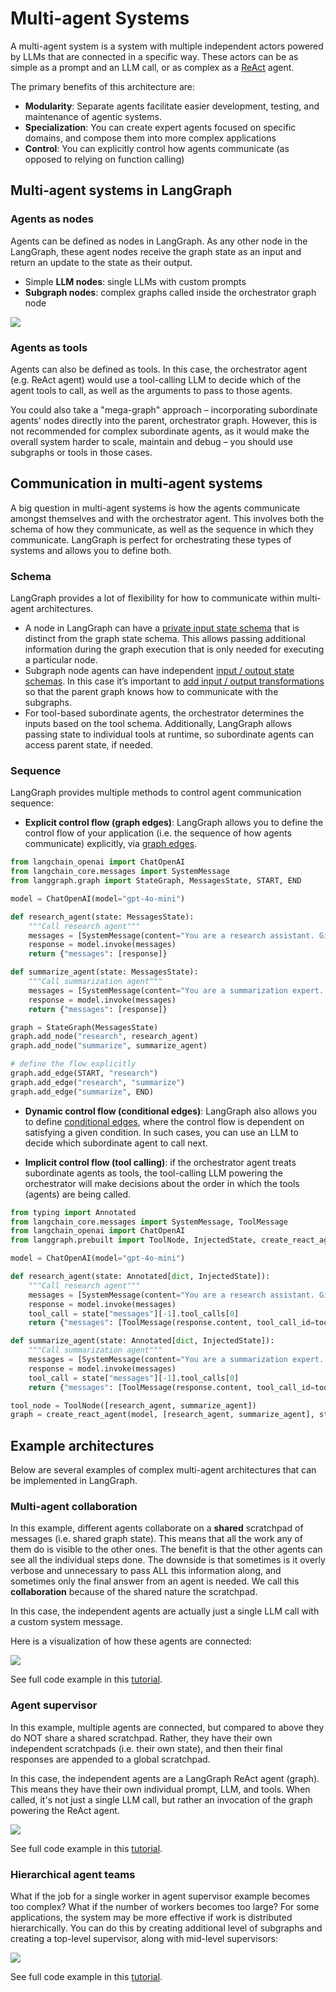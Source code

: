 # Multi-agent Systems

A multi-agent system is a system with multiple independent actors powered by LLMs that are connected in a specific way. These actors can be as simple as a prompt and an LLM call, or as complex as a [ReAct](./agentic_concepts.md#react-implementation) agent.

The primary benefits of this architecture are:

* **Modularity**: Separate agents facilitate easier development, testing, and maintenance of agentic systems.
* **Specialization**: You can create expert agents focused on specific domains, and compose them into more complex applications
* **Control**: You can explicitly control how agents communicate (as opposed to relying on function calling)

## Multi-agent systems in LangGraph

### Agents as nodes

Agents can be defined as nodes in LangGraph. As any other node in the LangGraph, these agent nodes receive the graph state as an input and return an update to the state as their output.

* Simple **LLM nodes**: single LLMs with custom prompts
* **Subgraph nodes**: complex graphs called inside the orchestrator graph node

![](./img/multi_agent/subgraph.png)

### Agents as tools

Agents can also be defined as tools. In this case, the orchestrator agent (e.g. ReAct agent) would use a tool-calling LLM to decide which of the agent tools to call, as well as the arguments to pass to those agents.

You could also take a "mega-graph" approach – incorporating subordinate agents' nodes directly into the parent, orchestrator graph. However, this is not recommended for complex subordinate agents, as it would make the overall system harder to scale, maintain and debug – you should use subgraphs or tools in those cases.

## Communication in multi-agent systems

A big question in multi-agent systems is how the agents communicate amongst themselves and with the orchestrator agent. This involves both the schema of how they communicate, as well as the sequence in which they communicate. LangGraph is perfect for orchestrating these types of systems and allows you to define both.

### Schema

LangGraph provides a lot of flexibility for how to communicate within multi-agent architectures.

* A node in LangGraph can have a [private input state schema](https://langchain-ai.github.io/langgraph/how-tos/pass_private_state/) that is distinct from the graph state schema. This allows passing additional information during the graph execution that is only needed for executing a particular node.
* Subgraph node agents can have independent [input / output state schemas](https://langchain-ai.github.io/langgraph/how-tos/input_output_schema/). In this case it’s important to [add input / output transformations](https://langchain-ai.github.io/langgraph/how-tos/subgraph-transform-state/) so that the parent graph knows how to communicate with the subgraphs.
* For tool-based subordinate agents, the orchestrator determines the inputs based on the tool schema. Additionally, LangGraph allows passing state to individual tools at runtime, so subordinate agents can access parent state, if needed.

### Sequence

LangGraph provides multiple methods to control agent communication sequence:

* **Explicit control flow (graph edges)**: LangGraph allows you to define the control flow of your application (i.e. the sequence of how agents communicate) explicitly, via [graph edges](./low_level.md#edges).

```python
from langchain_openai import ChatOpenAI
from langchain_core.messages import SystemMessage
from langgraph.graph import StateGraph, MessagesState, START, END

model = ChatOpenAI(model="gpt-4o-mini")

def research_agent(state: MessagesState):
    """Call research agent"""
    messages = [SystemMessage(content="You are a research assistant. Given a topic, provide key facts and information.")] + state["messages"]
    response = model.invoke(messages)
    return {"messages": [response]}

def summarize_agent(state: MessagesState):
    """Call summarization agent"""
    messages = [SystemMessage(content="You are a summarization expert. Condense the given information into a brief summary.")] + state["messages"]
    response = model.invoke(messages)
    return {"messages": [response]}

graph = StateGraph(MessagesState)
graph.add_node("research", research_agent)
graph.add_node("summarize", summarize_agent)

# define the flow explicitly
graph.add_edge(START, "research")
graph.add_edge("research", "summarize")
graph.add_edge("summarize", END)
```

* **Dynamic control flow (conditional edges)**: LangGraph also allows you to define [conditional edges](./low_level.md#conditional-edges), where the control flow is dependent on satisfying a given condition. In such cases, you can use an LLM to decide which subordinate agent to call next.


* **Implicit control flow (tool calling)**: if the orchestrator agent treats subordinate agents as tools, the tool-calling LLM powering the orchestrator will make decisions about the order in which the tools (agents) are being called.

```python
from typing import Annotated
from langchain_core.messages import SystemMessage, ToolMessage
from langchain_openai import ChatOpenAI
from langgraph.prebuilt import ToolNode, InjectedState, create_react_agent

model = ChatOpenAI(model="gpt-4o-mini")

def research_agent(state: Annotated[dict, InjectedState]):
    """Call research agent"""
    messages = [SystemMessage(content="You are a research assistant. Given a topic, provide key facts and information.")] + state["messages"][:-1]
    response = model.invoke(messages)
    tool_call = state["messages"][-1].tool_calls[0]
    return {"messages": [ToolMessage(response.content, tool_call_id=tool_call["id"])]}

def summarize_agent(state: Annotated[dict, InjectedState]):
    """Call summarization agent"""
    messages = [SystemMessage(content="You are a summarization expert. Condense the given information into a brief summary.")] + state["messages"][:-1]
    response = model.invoke(messages)
    tool_call = state["messages"][-1].tool_calls[0]
    return {"messages": [ToolMessage(response.content, tool_call_id=tool_call["id"])]}

tool_node = ToolNode([research_agent, summarize_agent])
graph = create_react_agent(model, [research_agent, summarize_agent], state_modifier="First research and then summarize information on a given topic.")
```

## Example architectures

Below are several examples of complex multi-agent architectures that can be implemented in LangGraph.

### Multi-agent collaboration

In this example, different agents collaborate on a **shared** scratchpad of messages (i.e. shared graph state). This means that all the work any of them do is visible to the other ones. The benefit is that the other agents can see all the individual steps done. The downside is that sometimes is it overly verbose and unnecessary to pass ALL this information along, and sometimes only the final answer from an agent is needed. We call this **collaboration** because of the shared nature the scratchpad.

In this case, the independent agents are actually just a single LLM call with a custom system message.

Here is a visualization of how these agents are connected:

![](./img/multi_agent/collaboration.png)

See full code example in this [tutorial](https://langchain-ai.github.io/langgraph/tutorials/multi_agent/multi-agent-collaboration/).

### Agent supervisor

In this example, multiple agents are connected, but compared to above they do NOT share a shared scratchpad. Rather, they have their own independent scratchpads (i.e. their own state), and then their final responses are appended to a global scratchpad.

In this case, the independent agents are a LangGraph ReAct agent (graph). This means they have their own individual prompt, LLM, and tools. When called, it's not just a single LLM call, but rather an invocation of the graph powering the ReAct agent.

![](./img/multi_agent/supervisor.png)

See full code example in this [tutorial](https://langchain-ai.github.io/langgraph/tutorials/multi_agent/agent_supervisor/).

### Hierarchical agent teams

What if the job for a single worker in agent supervisor example becomes too complex? What if the number of workers becomes too large? For some applications, the system may be more effective if work is distributed hierarchically. You can do this by creating additional level of subgraphs and creating a top-level supervisor, along with mid-level supervisors:

![](./img/multi_agent/hierarchical.png)

See full code example in this [tutorial](https://langchain-ai.github.io/langgraph/tutorials/multi_agent/hierarchical_agent_teams/).